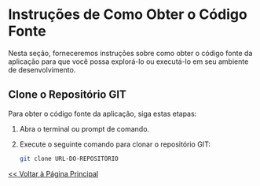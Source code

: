 # Instruções de Como Obter o Código Fonte

Nesta seção, forneceremos instruções sobre como obter o código fonte da aplicação para que você possa explorá-lo ou executá-lo em seu ambiente de desenvolvimento.

## Clone o Repositório GIT

Para obter o código fonte da aplicação, siga estas etapas:

1. Abra o terminal ou prompt de comando.

2. Execute o seguinte comando para clonar o repositório GIT:

   ```bash
   git clone URL-DO-REPOSITÓRIO

[<< Voltar à Página Principal](../README.md)